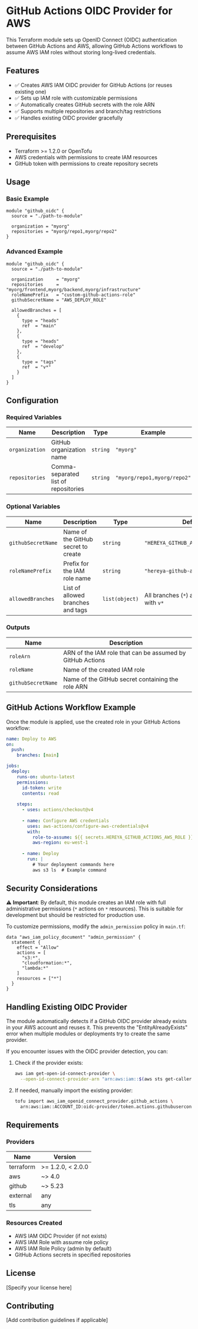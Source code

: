 # GitHub Actions OIDC Provider for AWS

This Terraform module sets up OpenID Connect (OIDC) authentication between GitHub Actions and AWS, allowing GitHub Actions workflows to assume AWS IAM roles without storing long-lived credentials.

## Features

- ✅ Creates AWS IAM OIDC provider for GitHub Actions (or reuses existing one)
- ✅ Sets up IAM role with customizable permissions
- ✅ Automatically creates GitHub secrets with the role ARN
- ✅ Supports multiple repositories and branch/tag restrictions
- ✅ Handles existing OIDC provider gracefully

## Prerequisites

- Terraform >= 1.2.0 or OpenTofu
- AWS credentials with permissions to create IAM resources
- GitHub token with permissions to create repository secrets

## Usage

### Basic Example

```hcl
module "github_oidc" {
  source = "./path-to-module"
  
  organization = "myorg"
  repositories = "myorg/repo1,myorg/repo2"
}
```

### Advanced Example

```hcl
module "github_oidc" {
  source = "./path-to-module"
  
  organization     = "myorg"
  repositories     = "myorg/frontend,myorg/backend,myorg/infrastructure"
  roleNamePrefix   = "custom-github-actions-role"
  githubSecretName = "AWS_DEPLOY_ROLE"
  
  allowedBranches = [
    {
      type = "heads"
      ref  = "main"
    },
    {
      type = "heads"
      ref  = "develop"
    },
    {
      type = "tags"
      ref  = "v*"
    }
  ]
}
```

## Configuration

### Required Variables

| Name | Description | Type | Example |
|------|-------------|------|---------|
| `organization` | GitHub organization name | `string` | `"myorg"` |
| `repositories` | Comma-separated list of repositories | `string` | `"myorg/repo1,myorg/repo2"` |

### Optional Variables

| Name | Description | Type | Default |
|------|-------------|------|---------|
| `githubSecretName` | Name of the GitHub secret to create | `string` | `"HEREYA_GITHUB_ACTIONS_AWS_ROLE"` |
| `roleNamePrefix` | Prefix for the IAM role name | `string` | `"hereya-github-actions-aws-role"` |
| `allowedBranches` | List of allowed branches and tags | `list(object)` | All branches (`*`) and tags starting with `v*` |

### Outputs

| Name | Description |
|------|-------------|
| `roleArn` | ARN of the IAM role that can be assumed by GitHub Actions |
| `roleName` | Name of the created IAM role |
| `githubSecretName` | Name of the GitHub secret containing the role ARN |

## GitHub Actions Workflow Example

Once the module is applied, use the created role in your GitHub Actions workflow:

```yaml
name: Deploy to AWS
on:
  push:
    branches: [main]

jobs:
  deploy:
    runs-on: ubuntu-latest
    permissions:
      id-token: write
      contents: read
    
    steps:
      - uses: actions/checkout@v4
      
      - name: Configure AWS credentials
        uses: aws-actions/configure-aws-credentials@v4
        with:
          role-to-assume: ${{ secrets.HEREYA_GITHUB_ACTIONS_AWS_ROLE }}
          aws-region: eu-west-1
      
      - name: Deploy
        run: |
          # Your deployment commands here
          aws s3 ls  # Example command
```

## Security Considerations

⚠️ **Important**: By default, this module creates an IAM role with full administrative permissions (`*` actions on `*` resources). This is suitable for development but should be restricted for production use.

To customize permissions, modify the `admin_permission` policy in `main.tf`:

```hcl
data "aws_iam_policy_document" "admin_permission" {
  statement {
    effect = "Allow"
    actions = [
      "s3:*",
      "cloudformation:*",
      "lambda:*"
    ]
    resources = ["*"]
  }
}
```

## Handling Existing OIDC Provider

The module automatically detects if a GitHub OIDC provider already exists in your AWS account and reuses it. This prevents the "EntityAlreadyExists" error when multiple modules or deployments try to create the same provider.

If you encounter issues with the OIDC provider detection, you can:

1. Check if the provider exists:
   ```bash
   aws iam get-open-id-connect-provider \
     --open-id-connect-provider-arn "arn:aws:iam::$(aws sts get-caller-identity --query Account --output text):oidc-provider/token.actions.githubusercontent.com"
   ```

2. If needed, manually import the existing provider:
   ```bash
   tofu import aws_iam_openid_connect_provider.github_actions \
     arn:aws:iam::ACCOUNT_ID:oidc-provider/token.actions.githubusercontent.com
   ```

## Requirements

### Providers

| Name | Version |
|------|---------|
| terraform | >= 1.2.0, < 2.0.0 |
| aws | ~> 4.0 |
| github | ~> 5.23 |
| external | any |
| tls | any |

### Resources Created

- AWS IAM OIDC Provider (if not exists)
- AWS IAM Role with assume role policy
- AWS IAM Role Policy (admin by default)
- GitHub Actions secrets in specified repositories

## License

[Specify your license here]

## Contributing

[Add contribution guidelines if applicable]
